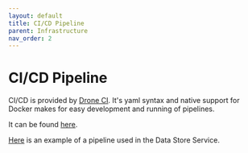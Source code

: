 ```yaml
---
layout: default
title: CI/CD Pipeline
parent: Infrastructure
nav_order: 2
---
```

# CI/CD Pipeline

CI/CD is provided by [Drone CI](https://drone.io). It's yaml syntax and native support for Docker makes for easy development and running of pipelines.

It can be found [here](https://drone.hc-dos.co.uk).

[Here](https://github.com/LBHackney-IT/DoS-data-store-service/blob/master/.drone.yml) is an example of a pipeline used in the Data Store Service.
